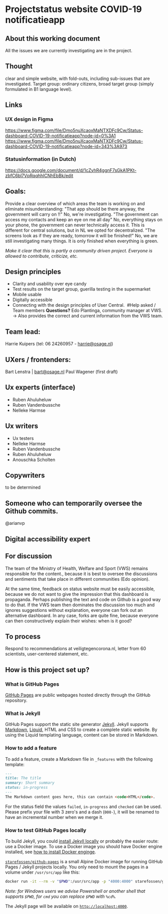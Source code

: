 # Projectstatus website COVID-19 notificatieapp

## About this working document
All the issues we are currently investigating are in the project.

## Thought
clear and simple website, with fold-outs, including sub-issues that are investigated.
Target group: ordinary citizens, broad target group (simply formulated in B1 language level).

## Links

### UX design in Figma
https://www.figma.com/file/Dmo5nuXcaoxMaNTXDFc9Cw/Status-dashboard-COVID-19-notificatieapp?node-id=0%3A1
https://www.figma.com/file/Dmo5nuXcaoxMaNTXDFc9Cw/Status-dashboard-COVID-19-notificatieapp?node-id=343%3A973

### Statusinformation (in Dutch)
https://docs.google.com/document/d/1cZyhR4ggnF7sGkA1PKt-zbfC6bl7VpRqqhhICNhEbBk/edit

## Goals:
Provide a clear overview of which areas the team is working on and eliminate misunderstanding:
"That app should be there anyway, the government will carry on !!" No, we're investigating.
"The government can access my contacts and keep an eye on me all day" No, everything stays on your phone, the government can never technically access it. This is different for central solutions, but in NL we opted for decentralized.
"The screens look as if they are ready, tomorrow it will be finished!" No, we are still investigating many things. It is only finished when everything is green.

_Make it clear that this is partly a community driven project. Everyone is allowed to contribute, criticize, etc._

## Design principles
* Clarity and usability over eye candy
* Test results on the target group, guerilla testing in the supermarket
* Mobile usable
* Digitally accessible
* Connecting with the design principles of User Central.
 #Help asked / Team members
**Questions?** Edo Plantinga, community manager at VWS. → Also provides the correct and current information from the VWS team.

## Team lead:
Harrie Kuipers (tel: 06 24260957 - harrie@osage.nl)

## UXers / frontenders:
Bart Lenstra | bart@osage.nl
Paul Wagener (first draft)

## Ux experts (interface)
* Ruben Ahuluheluw
* Ruben Vandenbussche
* Nelleke Harmse

## Ux writers
* Ux testers
* Nelleke Harmse
* Ruben Vandenbussche
* Ruben Ahuluheluw
* Anouschka Scholten

## Copywriters
to be determined

## Someone who can temporarily oversee the Github commits.
@arianvp

## Digital accessibility expert

## For discussion

The team of the Ministry of Health, Welfare and Sport (VWS) remains  responsible for the content., because it is best to oversee the discussions and sentiments that take place in different communities (Edo opinion).

At the same time, feedback on status website must be easily accessible, because we do not want to give the impression that this dashboard is propaganda.
Perhaps publishing the text and code on Github is a good way to do that. If the VWS team then dominates the discussion too much and ignores suggestions without explanation, everyone can fork out an alternative dashboard. In any case, forks are quite fine, because everyone can then constructively explain their wishes: when is it good?

## To process
Respond to recommendations at veiligtegencorona.nl, letter from 60 scientists, user-centered statement, etc.

## How is this project set up?

### What is GitHub Pages

[GitHub Pages](https://pages.github.com/) are public webpages hosted directly through the GitHub repository.

### What is Jekyll

GitHub Pages support the static site generator [Jekyll](https://jekyllrb.com/).
Jekyll supports [Markdown](https://daringfireball.net/projects/markdown/), [Liquid](https://github.com/Shopify/liquid/wiki), HTML and CSS to create a complete static website.
By using the Liquid templating language, content can be stored in Markdown.

### How to add a feature

To add a feature, create a Markdown file in `_features` with the following template:
```md
---
title: The title
summary: Short summary
status: in-progress
---
The Markdown content goes here, this can contain <code>HTML</code>.
```
For the status field the values `failed`, `in-progress` and `checked` can be used.
Please prefix your file with 3 zero's and a dash (`000-`), it will be renamed to have an incremental number when we merge it.

### How to test GitHub Pages locally

To build Jekyll, you could [install Jekyll locally](https://jekyllrb.com/docs/installation/) or probably the easier route: use a Docker image.
To use a Docker image you should have Docker engine installed, see [how to install Docker enginge](https://docs.docker.com/engine/install/).

[`starefossen/github-pages`](https://hub.docker.com/r/starefossen/github-pages) is a small Alpine Docker image for running GitHub Pages / Jekyll projects locally.
You only need to mount the pages in a volume under `/usr/src/app` like this:
```bash
docker run -it --rm -v "$PWD":/usr/src/app -p "4000:4000" starefossen/github-pages
```
*Note: for Windows users we advise Powershell or another shell that supports `$PWD`, for `cmd` you can replace `$PWD` with `%cd%`.*

The Jekyll page will be available on [`http://localhost:4000`](http://localhost:4000/).
